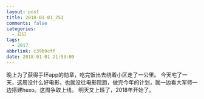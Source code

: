 ```yaml
---
layout: post
title: 2018-01-01_253
comments: false
categories:
  - 日记
tags:
  - 2017
abbrlink: c39b9cff
date: 2018-01-01 21:53:09
---
```


  晚上为了获得手环app的勋章，吃完饭出去绕着小区走了一公里。
  今天宅了一天，这周没什么好电影，也就没往电影院跑，做完今年的计划，就一边看大军师一边搭建hexo。这周争取上线。
  明天又上班了，2018年开始了。
